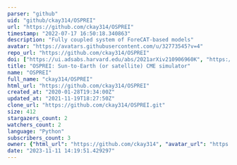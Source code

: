```yaml
---
parser: "github"
uid: "github/ckay314/OSPREI"
url: "https://github.com/ckay314/OSPREI"
timestamp: "2022-07-17 16:50:18.340863"
description: "Fully coupled system of ForeCAT-based models"
avatar: "https://avatars.githubusercontent.com/u/32773545?v=4"
repo_url: "https://github.com/ckay314/OSPREI"
doi: ["https://ui.adsabs.harvard.edu/abs/2021arXiv210906960K", "https://ui.adsabs.harvard.edu/abs/2021ascl.soft09027K/abstract"]
title: "OSPREI: Sun-to-Earth (or satellite) CME simulator"
name: "OSPREI"
full_name: "ckay314/OSPREI"
html_url: "https://github.com/ckay314/OSPREI"
created_at: "2020-01-28T19:34:00Z"
updated_at: "2021-11-19T18:27:50Z"
clone_url: "https://github.com/ckay314/OSPREI.git"
size: 412
stargazers_count: 2
watchers_count: 2
language: "Python"
subscribers_count: 3
owner: {"html_url": "https://github.com/ckay314", "avatar_url": "https://avatars.githubusercontent.com/u/32773545?v=4", "login": "ckay314", "type": "User"}
date: "2023-11-11 14:19:51.429297"
---
```

